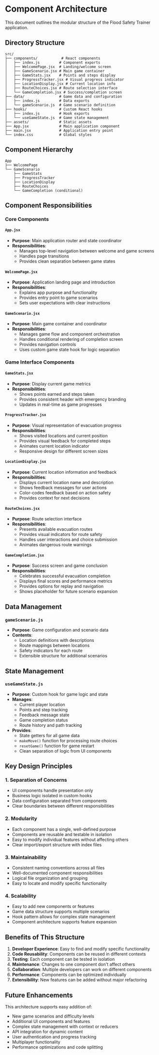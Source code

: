 # Component Architecture

This document outlines the modular structure of the Flood Safety Trainer application.

## Directory Structure

```
src/
├── components/           # React components
│   ├── index.js         # Component exports
│   ├── WelcomePage.jsx  # Landing/welcome screen
│   ├── GameScenario.jsx # Main game container
│   ├── GameStats.jsx    # Points and steps display
│   ├── ProgressTracker.jsx # Visual progress indicator
│   ├── LocationDisplay.jsx # Current location info
│   ├── RouteChoices.jsx # Route selection interface
│   └── GameCompletion.jsx # Success/completion screen
├── data/                # Game data and configuration
│   ├── index.js         # Data exports
│   └── gameScenario.js  # Game scenario definition
├── hooks/               # Custom React hooks
│   ├── index.js         # Hook exports
│   └── useGameState.js  # Game state management
├── assets/              # Static assets
├── App.jsx              # Main application component
├── main.jsx             # Application entry point
└── index.css            # Global styles
```

## Component Hierarchy

```
App
├── WelcomePage
└── GameScenario
    ├── GameStats
    ├── ProgressTracker
    ├── LocationDisplay
    ├── RouteChoices
    └── GameCompletion (conditional)
```

## Component Responsibilities

### Core Components

#### `App.jsx`
- **Purpose**: Main application router and state coordinator
- **Responsibilities**:
  - Manages top-level navigation between welcome and game screens
  - Handles page transitions
  - Provides clean separation between game states

#### `WelcomePage.jsx`
- **Purpose**: Application landing page and introduction
- **Responsibilities**:
  - Explains app purpose and functionality
  - Provides entry point to game scenarios
  - Sets user expectations with clear instructions

#### `GameScenario.jsx`
- **Purpose**: Main game container and coordinator
- **Responsibilities**:
  - Manages game flow and component orchestration
  - Handles conditional rendering of completion screen
  - Provides navigation controls
  - Uses custom game state hook for logic separation

### Game Interface Components

#### `GameStats.jsx`
- **Purpose**: Display current game metrics
- **Responsibilities**:
  - Shows points earned and steps taken
  - Provides consistent header with emergency branding
  - Updates in real-time as game progresses

#### `ProgressTracker.jsx`
- **Purpose**: Visual representation of evacuation progress
- **Responsibilities**:
  - Shows visited locations and current position
  - Provides visual feedback for completed steps
  - Animates current location indicator
  - Responsive design for different screen sizes

#### `LocationDisplay.jsx`
- **Purpose**: Current location information and feedback
- **Responsibilities**:
  - Displays current location name and description
  - Shows feedback messages for user actions
  - Color-codes feedback based on action safety
  - Provides context for next decisions

#### `RouteChoices.jsx`
- **Purpose**: Route selection interface
- **Responsibilities**:
  - Presents available evacuation routes
  - Provides visual indicators for route safety
  - Handles user interactions and choice submission
  - Animates dangerous route warnings

#### `GameCompletion.jsx`
- **Purpose**: Success screen and game conclusion
- **Responsibilities**:
  - Celebrates successful evacuation completion
  - Displays final scores and performance metrics
  - Provides options for replay and navigation
  - Shows placeholder for future scenario expansion

## Data Management

### `gameScenario.js`
- **Purpose**: Game configuration and scenario data
- **Contents**:
  - Location definitions with descriptions
  - Route mappings between locations
  - Safety indicators for each route
  - Extensible structure for additional scenarios

## State Management

### `useGameState.js`
- **Purpose**: Custom hook for game logic and state
- **Manages**:
  - Current player location
  - Points and step tracking
  - Feedback message state
  - Game completion status
  - Route history and path tracking
- **Provides**:
  - State getters for all game data
  - `makeMove()` function for processing route choices
  - `resetGame()` function for game restart
  - Clean separation of logic from UI components

## Key Design Principles

### 1. **Separation of Concerns**
- UI components handle presentation only
- Business logic isolated in custom hooks
- Data configuration separated from components
- Clear boundaries between different responsibilities

### 2. **Modularity**
- Each component has a single, well-defined purpose
- Components are reusable and testable in isolation
- Easy to modify individual features without affecting others
- Clear import/export structure with index files

### 3. **Maintainability**
- Consistent naming conventions across all files
- Well-documented component responsibilities
- Logical file organization and grouping
- Easy to locate and modify specific functionality

### 4. **Scalability**
- Easy to add new components or features
- Game data structure supports multiple scenarios
- Hook pattern allows for complex state management
- Component architecture supports feature expansion

## Benefits of This Structure

1. **Developer Experience**: Easy to find and modify specific functionality
2. **Code Reusability**: Components can be reused in different contexts
3. **Testing**: Each component can be tested in isolation
4. **Maintenance**: Changes to one component don't affect others
5. **Collaboration**: Multiple developers can work on different components
6. **Performance**: Components can be optimized individually
7. **Extensibility**: New features can be added without major refactoring

## Future Enhancements

This architecture supports easy addition of:
- New game scenarios and difficulty levels
- Additional UI components and features
- Complex state management with context or reducers
- API integration for dynamic content
- User authentication and progress tracking
- Multiplayer functionality
- Performance optimizations and code splitting